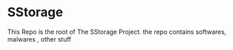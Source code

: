 # SStorage
This Repo is the root of The SStorage Project. the repo contains softwares, malwares , other stuff
